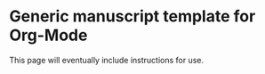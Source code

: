# Generic manuscript template for Org-Mode

This page will eventually include instructions for use.

